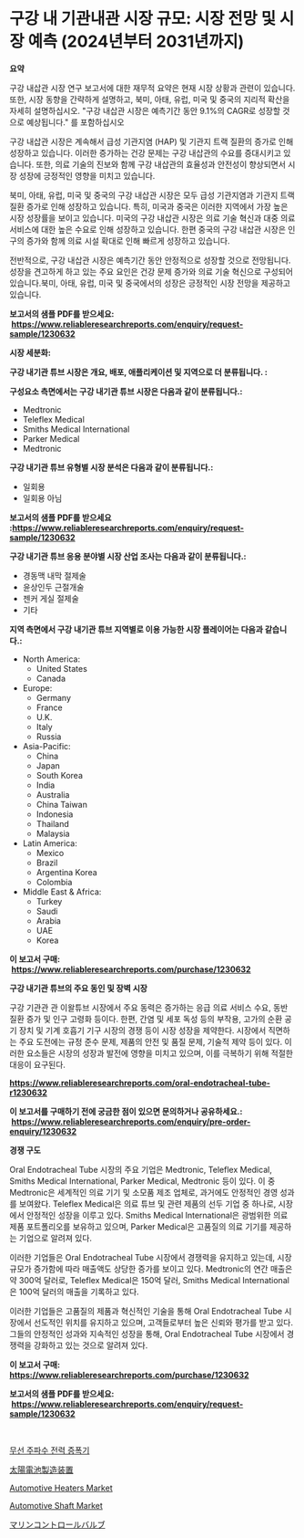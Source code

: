 <p><h1>구강 내 기관내관 시장 규모: 시장 전망 및 시장 예측 (2024년부터 2031년까지)</h1></p><p><strong>요약</strong></p>
<p><p>구강 내삽관 시장 연구 보고서에 대한 재무적 요약은 현재 시장 상황과 관련이 있습니다. 또한, 시장 동향을 간략하게 설명하고, 북미, 아태, 유럽, 미국 및 중국의 지리적 확산을 자세히 설명하십시오. "구강 내삽관 시장은 예측기간 동안 9.1%의 CAGR로 성장할 것으로 예상됩니다." 를 포함하십시오</p><p>구강 내삽관 시장은 계속해서 급성 기관지염 (HAP) 및 기관지 트랙 질환의 증가로 인해 성장하고 있습니다. 이러한 증가하는 건강 문제는 구강 내삽관의 수요를 증대시키고 있습니다. 또한, 의료 기술의 진보와 함께 구강 내삽관의 효율성과 안전성이 향상되면서 시장 성장에 긍정적인 영향을 미치고 있습니다.</p><p>북미, 아태, 유럽, 미국 및 중국의 구강 내삽관 시장은 모두 급성 기관지염과 기관지 트랙 질환 증가로 인해 성장하고 있습니다. 특히, 미국과 중국은 이러한 지역에서 가장 높은 시장 성장률을 보이고 있습니다. 미국의 구강 내삽관 시장은 의료 기술 혁신과 대중 의료 서비스에 대한 높은 수요로 인해 성장하고 있습니다. 한편 중국의 구강 내삽관 시장은 인구의 증가와 함께 의료 시설 확대로 인해 빠르게 성장하고 있습니다.</p><p>전반적으로, 구강 내삽관 시장은 예측기간 동안 안정적으로 성장할 것으로 전망됩니다. 성장을 견고하게 하고 있는 주요 요인은 건강 문제 증가와 의료 기술 혁신으로 구성되어 있습니다.북미, 아태, 유럽, 미국 및 중국에서의 성장은 긍정적인 시장 전망을 제공하고 있습니다.</p></p>
<p><strong>보고서의 샘플 PDF를 받으세요: &nbsp;<a href="https://www.reliableresearchreports.com/enquiry/request-sample/1230632">https://www.reliableresearchreports.com/enquiry/request-sample/1230632</a></strong></p>
<p><strong>시장 세분화:</strong></p>
<p><strong> 구강 내기관 튜브 시장은 개요, 배포, 애플리케이션 및 지역으로 더 분류됩니다. :</strong></p>
<p><strong>구성요소 측면에서는 구강 내기관 튜브 시장은 다음과 같이 분류됩니다.:</strong></p>
<p><ul><li>Medtronic</li><li>Teleflex Medical</li><li>Smiths Medical International</li><li>Parker Medical</li><li>Medtronic</li></ul></p>
<p><strong> 구강 내기관 튜브 유형별 시장 분석은 다음과 같이 분류됩니다.:</strong></p>
<p><ul><li>일회용</li><li>일회용 아님</li></ul></p>
<p><strong>보고서의 샘플 PDF를 받으세요 :<a href="https://www.reliableresearchreports.com/enquiry/request-sample/1230632">https://www.reliableresearchreports.com/enquiry/request-sample/1230632</a></strong></p>
<p><strong> 구강 내기관 튜브 응용 분야별 시장 산업 조사는 다음과 같이 분류됩니다.:</strong></p>
<p><ul><li>경동맥 내막 절제술</li><li>윤상인두 근절개술</li><li>젠커 게실 절제술</li><li>기타</li></ul></p>
<p><strong>지역 측면에서 구강 내기관 튜브 지역별로 이용 가능한 시장 플레이어는 다음과 같습니다.:</strong></p>
<p><ul>
    <li>
        North America:
        <ul>
            <li>United States</li>
            <li>Canada</li>
        </ul>
    </li>
    <li>
        Europe:
        <ul>
            <li>Germany</li>
            <li>France</li>
            <li>U.K.</li>
            <li>Italy</li>
            <li>Russia</li>
        </ul>
    </li>
    <li>
        Asia-Pacific:
        <ul>
            <li>China</li>
            <li>Japan</li>
            <li>South Korea</li>
            <li>India</li>
            <li>Australia</li>
            <li>China Taiwan</li>
            <li>Indonesia</li>
            <li>Thailand</li>
            <li>Malaysia</li>
        </ul>
    </li>
    <li>
        Latin America:
        <ul>
            <li>Mexico</li>
            <li>Brazil</li>
            <li>Argentina Korea</li>
            <li>Colombia</li>
        </ul>
    </li>
    <li>
        Middle East & Africa:
        <ul>
            <li>Turkey</li>
            <li>Saudi</li>
            <li>Arabia</li>
            <li>UAE</li>
            <li>Korea</li>
        </ul>
    </li>
    </ul></p>
<p><strong>이 보고서 구매: &nbsp;<a href="https://www.reliableresearchreports.com/purchase/1230632">https://www.reliableresearchreports.com/purchase/1230632</a></strong></p>
<p><strong>구강 내기관 튜브의 주요 동인 및 장벽 시장</strong></p>
<p><p>구강 기관관 관 이왈튜브 시장에서 주요 동력은 증가하는 응급 의료 서비스 수요, 동반 질환 증가 및 인구 고령화 등이다. 한편, 간염 및 세포 독성 등의 부작용, 고가의 순환 공기 장치 및 기계 호흡기 기구 시장의 경쟁 등이 시장 성장을 제약한다. 시장에서 직면하는 주요 도전에는 규정 준수 문제, 제품의 안전 및 품질 문제, 기술적 제약 등이 있다. 이러한 요소들은 시장의 성장과 발전에 영향을 미치고 있으며, 이를 극복하기 위해 적절한 대응이 요구된다.</p></p>
<p><strong><a href="https://www.reliableresearchreports.com/oral-endotracheal-tube-r1230632">https://www.reliableresearchreports.com/oral-endotracheal-tube-r1230632</a></strong></p>
<p><strong>이 보고서를 구매하기 전에 궁금한 점이 있으면 문의하거나 공유하세요.: &nbsp;<a href="https://www.reliableresearchreports.com/enquiry/pre-order-enquiry/1230632">https://www.reliableresearchreports.com/enquiry/pre-order-enquiry/1230632</a></strong></p>
<p><strong>경쟁 구도</strong></p>
<p><p>Oral Endotracheal Tube 시장의 주요 기업은 Medtronic, Teleflex Medical, Smiths Medical International, Parker Medical, Medtronic 등이 있다. 이 중 Medtronic은 세계적인 의료 기기 및 소모품 제조 업체로, 과거에도 안정적인 경영 성과를 보여왔다. Teleflex Medical은 의료 튜브 및 관련 제품의 선두 기업 중 하나로, 시장에서 안정적인 성장을 이루고 있다. Smiths Medical International은 광범위한 의료 제품 포트폴리오를 보유하고 있으며, Parker Medical은 고품질의 의료 기기를 제공하는 기업으로 알려져 있다.</p><p>이러한 기업들은 Oral Endotracheal Tube 시장에서 경쟁력을 유지하고 있는데, 시장 규모가 증가함에 따라 매출액도 상당한 증가를 보이고 있다. Medtronic의 연간 매출은 약 300억 달러로, Teleflex Medical은 150억 달러, Smiths Medical International은 100억 달러의 매출을 기록하고 있다.</p><p>이러한 기업들은 고품질의 제품과 혁신적인 기술을 통해 Oral Endotracheal Tube 시장에서 선도적인 위치를 유지하고 있으며, 고객들로부터 높은 신뢰와 평가를 받고 있다. 그들의 안정적인 성과와 지속적인 성장을 통해, Oral Endotracheal Tube 시장에서 경쟁력을 강화하고 있는 것으로 알려져 있다.</p></p>
<p><strong>이 보고서 구매: &nbsp; <a href="https://www.reliableresearchreports.com/purchase/1230632">https://www.reliableresearchreports.com/purchase/1230632</a></strong></p>
<p><strong>보고서의 샘플 PDF를 받으세요: &nbsp;<a href="https://www.reliableresearchreports.com/enquiry/request-sample/1230632">https://www.reliableresearchreports.com/enquiry/request-sample/1230632</a></strong><strong></strong></p>
<p>&nbsp;</p>
<p><p><a href="https://medium.com/@brianakoepp2023/%EB%9D%BC%EB%94%94%EC%98%A4-%EC%A3%BC%ED%8C%8C%EC%88%98-%EC%A0%84%EB%A0%A5-%EC%A6%9D%ED%8F%AD%EA%B8%B0-%EC%8B%9C%EC%9E%A5-%EC%A7%80%ED%91%9C%EC%9D%98-%ED%95%B4%EC%84%9D-%EC%8B%9C%EC%9E%A5-%EC%A0%90%EC%9C%A0%EC%9C%A8-%ED%8A%B8%EB%A0%8C%EB%93%9C-%EB%B0%8F-%EC%84%B1%EC%9E%A5-%ED%8C%A8%ED%84%B4-23a048fe3da5">무선 주파수 전력 증폭기</a></p><p><a href="https://medium.com/@boydsmitham37/%E5%A4%AA%E9%99%BD%E9%9B%BB%E6%B1%A0%E8%A3%BD%E9%80%A0%E8%A3%85%E7%BD%AE%E5%B8%82%E5%A0%B4%E8%A6%8F%E6%A8%A1-%E5%B8%82%E5%A0%B4%E5%B1%95%E6%9C%9B%E3%81%A8%E5%B8%82%E5%A0%B4%E4%BA%88%E6%B8%AC-2024%E5%B9%B4%E3%81%8B%E3%82%892031%E5%B9%B4-9cdaf4eff2c5">太陽電池製造装置</a></p><p><a href="https://www.linkedin.com/pulse/automotive-heaters-market-size-share-amp-trends-analysis-report-bar0c?trackingId=px%2B0%2Bj8cQFzeRE1bBzHQIA%3D%3D">Automotive Heaters Market</a></p><p><a href="https://www.linkedin.com/pulse/automotive-shaft-market-challenges-opportunities-growth-drivers-uwxtc?trackingId=uB4aQ2JuSHdDkwq6LeLtmg%3D%3D">Automotive Shaft Market</a></p><p><a href="https://medium.com/@larrycruz525/%E3%83%9E%E3%83%AA%E3%83%B3%E3%82%B3%E3%83%B3%E3%83%88%E3%83%AD%E3%83%BC%E3%83%AB%E3%83%90%E3%83%AB%E3%83%96%E5%B8%82%E5%A0%B4-%E7%AB%B6%E4%BA%89%E5%88%86%E6%9E%90-%E5%B8%82%E5%A0%B4%E3%81%AE%E3%83%88%E3%83%AC%E3%83%B3%E3%83%89%E3%81%8A%E3%82%88%E3%81%B32031%E5%B9%B4%E3%81%BE%E3%81%A7%E3%81%AE%E4%BA%88%E6%B8%AC-fa105e994c4b">マリンコントロールバルブ</a></p></p>